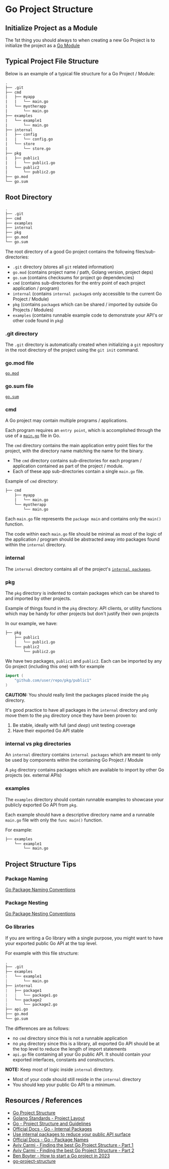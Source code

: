 # Go Project Structure

## Initialize Project as a Module

The 1st thing you should always to when creating a new Go Project is to initialize the project as a [Go Module](./go_modules.md#initializing-a-go-module)

## Typical Project File Structure

Below is an example of a typical file structure for a Go Project / Module:

```txt
.
├── .git
├── cmd
|   ├── myapp
|   |   └── main.go
|   └── myotherapp
|       └── main.go
├── examples
|   └── example1
|       └── main.go
├── internal
|   ├── config
|   |   └── config.go
|   └── store
|       └── store.go
├── pkg
|   ├── public1
|   |   └── public1.go
|   └── public2
|       └── public2.go
├── go.mod
└── go.sum
```

## Root Directory

```txt
.
├── .git
├── cmd
├── examples
├── internal
├── pkg
├── go.mod
└── go.sum
```

The root directory of a good Go project contains the following files/sub-directories:

- `.git` directory (stores all `git` related information)
- `go.mod` (contains project name / path, Golang version, project deps)
- `go.sum` (contains checksums for project go dependencies)
- `cmd` (contains sub-directories for the entry point of each project application / program)
- `internal` (contains `internal package`s only accessible to the current Go Project / Module)
- `pkg` (contains `package`s which can be shared / imported by outside Go Projects / Modules)
- `examples` (contains runnable example code to demonstrate your API's or other code found in `pkg`)

### .git directory

The `.git` directory is automatically created when initializing a `git` repository in the root directory of the project using the `git init` command.

### go.mod file

[`go.mod`](go_modules.md#gomod)

### go.sum file

[`go.sum`](go_modules.md#gosum)

### cmd

A Go project may contain multiple programs / applications.

Each program requires an `entry point`, which is accomplished through the use of a [`main.go`](go_project-setup.md#create-the-project-entry-point) file in Go.

The `cmd` directory contains the main application entry point files for the project, with the directory name matching the name for the binary.

- The `cmd` directory contains sub-directories for each program / application contained as part of the project / module.
- Each of these app sub-directories contain a single `main.go` file.

Example of `cmd` directory:

```txt
├── cmd
    ├── myapp
    |   └── main.go
    └── myotherapp
        └── main.go
```

Each `main.go` file represents the `package main` and contains only the `main()` function.

The code within each `main.go` file should be minimal as most of the logic of the application / program should be abstracted away into packages found within the `internal` directory.

### internal

The `internal` directory contains all of the project's [`internal packages`](go_packages.md#internal-packages).

### pkg

The `pkg` directory is indented to contain packages which can be shared to and imported by other projects.

Example of things found in the `pkg` directory: API clients, or utility functions which may be handy for other projects but don't justify their own projects

In our example, we have:

```txt
├── pkg
    ├── public1
    |   └── public1.go
    └── public2
        └── public2.go
```

We have two packages, `public1` and `public2`. Each can be imported by any Go project (including this one) with for example

```go
import (
	"github.com/user/repo/pkg/public1"
)
```

**CAUTION:** You should really limit the packages placed inside the `pkg` directory.

It's good practice to have all packages in the `internal` directory and only move them to the `pkg` directory once they have been proven to:

1. Be stable, ideally with full (and _deep_) unit testing coverage
2. Have their exported Go API stable

### internal vs pkg directories

An `internal` directory contains `internal packages` which are meant to only be used by components within the containing Go Project / Module

A `pkg` directory contains packages which are available to import by other Go projects (ex. external APIs)

### examples

The `examples` directory should contain runnable examples to showcase your publicly exported Go API from `pkg`.

Each example should have a descriptive directory name and a runnable `main.go` file with only the `func main()` function.

For example:

```txt
├── examples
    └── example1
        └── main.go
```

## Project Structure Tips

### Package Naming

[Go Package Naming Conventions](go_packages.md#package-naming-conventions)

### Package Nesting

[Go Package Nesting Conventions](go_packages.md#package-nesting-conventions)

### Go libraries

If you are writing a Go library with a single purpose, you might want to have your exported public Go API at the top level.

For example with this file structure:

```s
.
├── .git
├── examples
|   └── example1
|       └── main.go
├── internal
|   ├── package1
|   |   └── package1.go
|   └── package2
|       └── package2.go
├── api.go
├── go.mod
└── go.sum
```

The differences are as follows:

- no `cmd` directory since this is not a runnable application
- no `pkg` directory since this is a library, all exported Go API should be at the top level to reduce the length of import statements
- `api.go` file containing all your Go public API. It should contain your exported interfaces, constants and constructors.

**NOTE:** Keep most of logic inside `internal` directory.

- Most of your code should still reside in the `internal` directory
- You should kep your public Go API to a minimum.

## Resources / References

- [Go Project Structure](https://qqq.ninja/blog/post/go-structure/)
- [Golang Standards - Project Layout](https://github.com/golang-standards/project-layout)
- [Go - Project Structure and Guidelines](https://dev.to/jinxankit/go-project-structure-and-guidelines-4ccm)
- [Official Docs - Go - Internal Packages](https://go.dev/doc/go1.4#internalpackages)
- [Use internal packages to reduce your public API surface](https://dave.cheney.net/2019/10/06/use-internal-packages-to-reduce-your-public-api-surface)
- [Official Docs - Go - Package Names](https://go.dev/blog/package-names)
- [Aviv Carmi - Finding the best Go Project Structure - Part 1](https://avivcarmi.com/finding-the-best-go-project-structure-part-1/)
- [Aviv Carmi - Finding the best Go Project Structure - Part 2](https://avivcarmi.com/finding-the-best-go-project-structure-part-2/)
- [Ben Boyter - How to start a Go project in 2023](https://boyter.org/posts/how-to-start-go-project-2023/)
- [go-project-structure](https://github.com/PerimeterX/go-project-structure)
